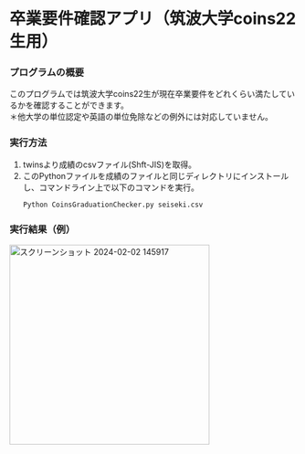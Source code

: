 # 卒業要件確認アプリ（筑波大学coins22生用）

### プログラムの概要
このプログラムでは筑波大学coins22生が現在卒業要件をどれくらい満たしているかを確認することができます。  
＊他大学の単位認定や英語の単位免除などの例外には対応していません。

### 実行方法
1. twinsより成績のcsvファイル(Shft-JIS)を取得。
2. このPythonファイルを成績のファイルと同じディレクトリにインストールし、コマンドライン上で以下のコマンドを実行。
   ```
   Python CoinsGraduationChecker.py seiseki.csv
   ```

### 実行結果（例）
<img width="350" alt="スクリーンショット 2024-02-02 145917" src="https://github.com/Shirasawa3/CoinsGraduationChecker/assets/156413299/145abde2-0c19-447a-bd6f-63fd200206a0">

